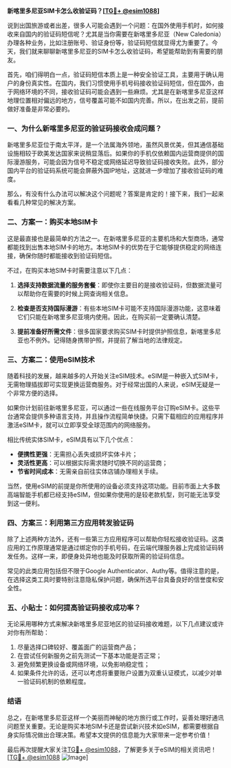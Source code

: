 **新喀里多尼亚SIM卡怎么收验证码？[[TG💪+ @esim1088](https://t.me/s/esim1088)]**

说到出国旅游或者出差，很多人可能会遇到一个问题：在国外使用手机时，如何接收来自国内的验证码短信呢？尤其是当你需要在新喀里多尼亚（New Caledonia）办理各种业务，比如注册账号、验证身份等，验证码短信就显得尤为重要了。今天，我们就来聊聊新喀里多尼亚的SIM卡怎么收验证码，希望能帮助到有需要的朋友。

首先，咱们得明白一点，验证码短信本质上是一种安全验证工具，主要用于确认用户的身份真实性。在国内，我们习惯使用手机号码接收验证码短信，但在国外，由于网络环境的不同，接收验证码可能会遇到一些麻烦。尤其是在新喀里多尼亚这样地理位置相对偏远的地方，信号覆盖可能不如国内完善。所以，在出发之前，提前做好准备是非常必要的。

### **一、为什么新喀里多尼亚的验证码接收会成问题？**

新喀里多尼亚位于南太平洋，是一个法属海外领地，虽然风景优美，但其通信基础设施相较于欧美发达国家来说稍显落后。如果你的手机仅依赖国内运营商提供的国际漫游服务，可能会因为信号不稳定或网络延迟导致验证码接收失败。此外，部分国内平台的验证码系统可能会屏蔽外国IP地址，这就进一步增加了接收验证码的难度。

那么，有没有什么办法可以解决这个问题呢？答案是肯定的！接下来，我们一起来看看几种常见的解决方案。

### **二、方案一：购买本地SIM卡**

这是最直接也是最简单的方法之一。在新喀里多尼亚的主要机场和大型商场，通常都能找到出售本地SIM卡的地方。本地SIM卡的优势在于它能够提供稳定的网络连接，确保你随时都能接收到验证码短信。

不过，在购买本地SIM卡时需要注意以下几点：

1. **选择支持数据流量的服务套餐**：即使你主要目的是接收验证码，但数据流量可以帮助你在需要的时候上网查询相关信息。
   
2. **检查是否支持国际漫游**：有些本地SIM卡可能不支持国际漫游功能，这意味着它们只能在新喀里多尼亚境内使用。因此，在购买前一定要确认清楚。

3. **提前准备好所需文件**：很多国家要求购买SIM卡时提供护照信息，新喀里多尼亚也不例外。记得随身携带护照，并提前了解当地的法律规定。

### **三、方案二：使用eSIM技术**

随着科技的发展，越来越多的人开始关注eSIM技术。eSIM是一种嵌入式SIM卡，无需物理插拔即可实现更换运营商服务。对于经常出国的人来说，eSIM无疑是一个非常方便的选择。

如果你计划前往新喀里多尼亚，可以通过一些在线服务平台订购eSIM卡。这些平台通常会提供多种语言支持，并且操作流程简单快捷。只需下载相应的应用程序并激活eSIM卡，就可以立即享受全球范围内的网络服务。

相比传统实体SIM卡，eSIM具有以下几个优点：

- **便携性更强**：无需担心丢失或损坏实体卡片；
- **灵活性更高**：可以根据实际需求随时切换不同的运营商；
- **节省时间成本**：无需亲自前往实体店铺办理相关手续。

当然，使用eSIM的前提是你所使用的设备必须支持这项功能。目前市面上大多数高端智能手机都已经支持eSIM，但如果你使用的是较老款机型，则可能无法享受到这一便利。

### **四、方案三：利用第三方应用转发验证码**

除了上述两种方法外，还有一些第三方应用程序可以帮助你轻松接收验证码。这类应用的工作原理通常是通过绑定你的手机号码，在云端代理服务器上完成验证码转发任务。这样一来，即便身处异地也能及时获取所需的验证码信息。

常见的此类应用包括但不限于Google Authenticator、Authy等。值得注意的是，在选择这类工具时要特别注意隐私保护问题，确保所选平台具备良好的信誉度和安全性。

### **五、小贴士：如何提高验证码接收成功率？**

无论采用哪种方式来解决新喀里多尼亚地区的验证码接收难题，以下几点建议或许对你有所帮助：

1. 尽量选择口碑较好、覆盖面广的运营商产品；
2. 在尝试任何新服务之前先测试一下基本功能是否正常；
3. 避免频繁更换设备或网络环境，以免影响稳定性；
4. 如果条件允许的话，还可以考虑将重要账户设置为双重认证模式，以减少对单一验证码机制的依赖程度。

### **结语**

总之，在新喀里多尼亚这样一个美丽而神秘的地方旅行或工作时，妥善处理好通讯问题至关重要。无论是购买本地SIM卡还是尝试新兴技术如eSIM，都需要根据自身实际情况做出合理决策。希望本文提供的信息能为大家带来一定参考价值！

最后再次提醒大家关注[TG💪+ @esim1088](https://t.me/s/esim1088)，了解更多关于eSIM的相关资讯吧！[[TG💪+ @esim1088](https://t.me/s/esim1088) ![Image](https://i.postimg.cc/4NQfJmqS/Snipaste-2025-05-13-00-14-12.png)]